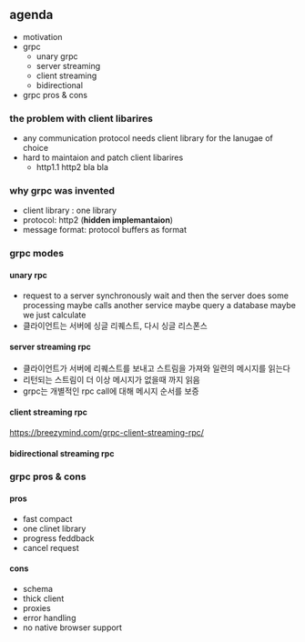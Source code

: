 ## agenda 
- motivation
- grpc 
    - unary grpc
    - server streaming
    - client streaming
    - bidirectional 
- grpc pros & cons 

### the problem with client libarires 
- any communication protocol needs client library for the lanugae of choice 
- hard to maintaion and patch client libarires
  - http1.1 http2 bla bla
### why grpc was invented 
- client library : one library
- protocol: http2 (**hidden implemantaion**)
- message format: protocol buffers as format

### grpc modes 
#### unary rpc 
- request to a server synchronously wait and then the server does some processing
maybe calls another service maybe query a database maybe we just calculate
- 클라이언트는 서버에 싱글 리퀘스트, 다시 싱글 리스폰스 
  
#### server streaming rpc 
- 클라이언트가 서버에 리퀘스트를 보내고 스트림을 가져와 일련의 메시지를 읽는다
- 리턴되는 스트림이 더 이상 메시지가 없을때 까지 읽음 
- grpc는 개별적인 rpc call에 대해 메시지 순서를 보증 

#### client streaming rpc 
https://breezymind.com/grpc-client-streaming-rpc/

#### bidirectional streaming rpc


### grpc pros & cons 
#### pros 
- fast compact
- one clinet library
- progress feddback
- cancel request
#### cons 
- schema 
- thick client 
- proxies
- error handling 
- no native browser support
